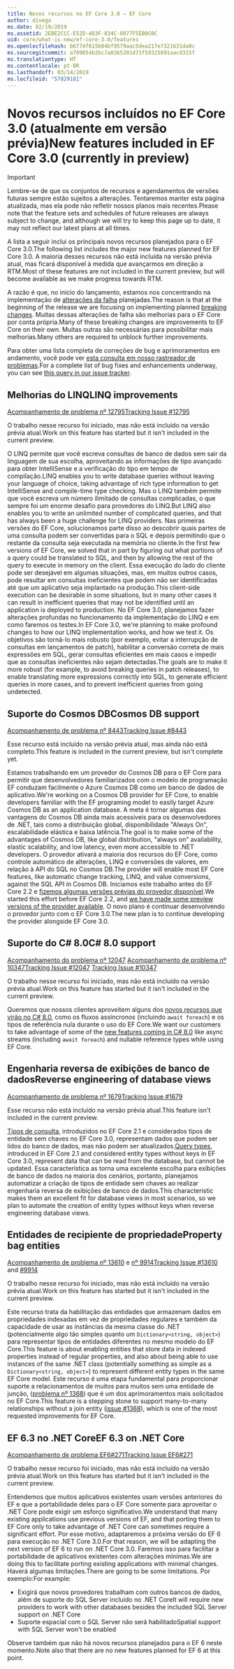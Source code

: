 ```yaml
---
title: Novos recursos no EF Core 3.0 – EF Core
author: divega
ms.date: 02/19/2019
ms.assetid: 2EBE2CCC-E52D-483F-834C-8877F5EB0C0C
uid: core/what-is-new/ef-core-3.0/features
ms.openlocfilehash: b6774f615b04bf9579aac5dea217e7321631da0c
ms.sourcegitcommit: a709054b2bc7a8365201d71f59325891aacd315f
ms.translationtype: HT
ms.contentlocale: pt-BR
ms.lasthandoff: 03/14/2019
ms.locfileid: "57829181"
---
```

# <a name="new-features-included-in-ef-core-30-currently-in-preview"></a><span data-ttu-id="438a2-102">Novos recursos incluídos no EF Core 3.0 (atualmente em versão prévia)</span><span class="sxs-lookup"><span data-stu-id="438a2-102">New features included in EF Core 3.0 (currently in preview)</span></span>

> [!IMPORTANT]
> <span data-ttu-id="438a2-103">Lembre-se de que os conjuntos de recursos e agendamentos de versões futuras sempre estão sujeitos a alterações. Tentaremos manter esta página atualizada, mas ela pode não refletir nossos planos mais recentes.</span><span class="sxs-lookup"><span data-stu-id="438a2-103">Please note that the feature sets and schedules of future releases are always subject to change, and although we will try to keep this page up to date, it may not reflect our latest plans at all times.</span></span>

<span data-ttu-id="438a2-104">A lista a seguir inclui os principais novos recursos planejados para o EF Core 3.0.</span><span class="sxs-lookup"><span data-stu-id="438a2-104">The following list includes the major new features planned for EF Core 3.0.</span></span>
<span data-ttu-id="438a2-105">A maioria desses recursos não está incluída na versão prévia atual, mas ficará disponível à medida que avançarmos em direção a RTM.</span><span class="sxs-lookup"><span data-stu-id="438a2-105">Most of these features are not included in the current preview, but will become available as we make progress towards RTM.</span></span>

<span data-ttu-id="438a2-106">A razão é que, no início do lançamento, estamos nos concentrando na implementação de [alterações da falha](xref:core/what-is-new/ef-core-3.0/breaking-changes) planejadas.</span><span class="sxs-lookup"><span data-stu-id="438a2-106">The reason is that at the beginning of the release we are focusing on implementing planned [breaking changes](xref:core/what-is-new/ef-core-3.0/breaking-changes).</span></span>
<span data-ttu-id="438a2-107">Muitas dessas alterações de falha são melhorias para o EF Core por conta própria.</span><span class="sxs-lookup"><span data-stu-id="438a2-107">Many of these breaking changes are improvements to EF Core on their own.</span></span>
<span data-ttu-id="438a2-108">Muitas outras são necessárias para possibilitar mais melhorias.</span><span class="sxs-lookup"><span data-stu-id="438a2-108">Many others are required to unblock further improvements.</span></span> 

<span data-ttu-id="438a2-109">Para obter uma lista completa de correções de bug e aprimoramentos em andamento, você pode ver [esta consulta em nosso rastreador de problemas](https://github.com/aspnet/EntityFrameworkCore/issues?q=is%3Aopen+is%3Aissue+milestone%3A3.0.0+sort%3Areactions-%2B1-desc).</span><span class="sxs-lookup"><span data-stu-id="438a2-109">For a complete list of bug fixes and enhancements underway, you can see [this query in our issue tracker](https://github.com/aspnet/EntityFrameworkCore/issues?q=is%3Aopen+is%3Aissue+milestone%3A3.0.0+sort%3Areactions-%2B1-desc).</span></span>

## <a name="linq-improvements"></a><span data-ttu-id="438a2-110">Melhorias do LINQ</span><span class="sxs-lookup"><span data-stu-id="438a2-110">LINQ improvements</span></span> 

[<span data-ttu-id="438a2-111">Acompanhamento de problema nº 12795</span><span class="sxs-lookup"><span data-stu-id="438a2-111">Tracking Issue #12795</span></span>](https://github.com/aspnet/EntityFrameworkCore/issues/12795)

<span data-ttu-id="438a2-112">O trabalho nesse recurso foi iniciado, mas não está incluído na versão prévia atual.</span><span class="sxs-lookup"><span data-stu-id="438a2-112">Work on this feature has started but it isn't included in the current preview.</span></span>

<span data-ttu-id="438a2-113">O LINQ permite que você escreva consultas de banco de dados sem sair da linguagem de sua escolha, aproveitando as informações de tipo avançado para obter IntelliSense e a verificação do tipo em tempo de compilação.</span><span class="sxs-lookup"><span data-stu-id="438a2-113">LINQ enables you to write database queries without leaving your language of choice, taking advantage of rich type information to get IntelliSense and compile-time type checking.</span></span>
<span data-ttu-id="438a2-114">Mas o LINQ também permite que você escreva um número ilimitado de consultas complicadas, o que sempre foi um enorme desafio para provedores do LINQ.</span><span class="sxs-lookup"><span data-stu-id="438a2-114">But LINQ also enables you to write an unlimited number of complicated queries, and that has always been a huge challenge for LINQ providers.</span></span>
<span data-ttu-id="438a2-115">Nas primeiras versões do EF Core, solucionamos parte disso ao descobrir quais partes de uma consulta podem ser convertidas para o SQL e depois permitindo que o restante da consulta seja executada na memória no cliente.</span><span class="sxs-lookup"><span data-stu-id="438a2-115">In the first few versions of EF Core, we solved that in part by figuring out what portions of a query could be translated to SQL, and then by allowing the rest of the query to execute in memory on the client.</span></span>
<span data-ttu-id="438a2-116">Essa execução do lado do cliente pode ser desejável em algumas situações, mas, em muitos outros casos, pode resultar em consultas ineficientes que podem não ser identificadas até que um aplicativo seja implantado na produção.</span><span class="sxs-lookup"><span data-stu-id="438a2-116">This client-side execution can be desirable in some situations, but in many other cases it can result in inefficient queries that may not be identified until an application is deployed to production.</span></span>
<span data-ttu-id="438a2-117">No EF Core 3.0, planejamos fazer alterações profundas no funcionamento da implementação do LINQ e em como faremos os testes.</span><span class="sxs-lookup"><span data-stu-id="438a2-117">In EF Core 3.0, we're planning to make profound changes to how our LINQ implementation works, and how we test it.</span></span>
<span data-ttu-id="438a2-118">Os objetivos são torná-lo mais robusto (por exemplo, evitar a interrupção de consultas em lançamentos de patch), habilitar a conversão correta de mais expressões em SQL, gerar consultas eficientes em mais casos e impedir que as consultas ineficientes não sejam detectadas.</span><span class="sxs-lookup"><span data-stu-id="438a2-118">The goals are to make it more robust (for example, to avoid breaking queries in patch releases), to enable translating more expressions correctly into SQL, to generate efficient queries in more cases, and to prevent inefficient queries from going undetected.</span></span>

## <a name="cosmos-db-support"></a><span data-ttu-id="438a2-119">Suporte do Cosmos DB</span><span class="sxs-lookup"><span data-stu-id="438a2-119">Cosmos DB support</span></span> 

[<span data-ttu-id="438a2-120">Acompanhamento de problema nº 8443</span><span class="sxs-lookup"><span data-stu-id="438a2-120">Tracking Issue #8443</span></span>](https://github.com/aspnet/EntityFrameworkCore/issues/8443)

<span data-ttu-id="438a2-121">Esse recurso está incluído na versão prévia atual, mas ainda não está completo.</span><span class="sxs-lookup"><span data-stu-id="438a2-121">This feature is included in the current preview, but isn't complete yet.</span></span> 

<span data-ttu-id="438a2-122">Estamos trabalhando em um provedor do Cosmos DB para o EF Core para permitir que desenvolvedores familiarizados com o modelo de programação EF conduzam facilmente o Azure Cosmos DB como um banco de dados de aplicativo.</span><span class="sxs-lookup"><span data-stu-id="438a2-122">We're working on a Cosmos DB provider for EF Core, to enable developers familiar with the EF programing model to easily target Azure Cosmos DB as an application database.</span></span>
<span data-ttu-id="438a2-123">A meta é tornar algumas das vantagens do Cosmos DB ainda mais acessíveis para os desenvolvedores de .NET, tais como a distribuição global, disponibilidade "Always On", escalabilidade elástica e baixa latência.</span><span class="sxs-lookup"><span data-stu-id="438a2-123">The goal is to make some of the advantages of Cosmos DB, like global distribution, "always on" availability, elastic scalability, and low latency, even more accessible to .NET developers.</span></span>
<span data-ttu-id="438a2-124">O provedor ativará a maioria dos recursos do EF Core, como controle automático de alterações, LINQ e conversões de valores, em relação à API do SQL no Cosmos DB.</span><span class="sxs-lookup"><span data-stu-id="438a2-124">The provider will enable most EF Core features, like automatic change tracking, LINQ, and value conversions, against the SQL API in Cosmos DB.</span></span>
<span data-ttu-id="438a2-125">Iniciamos este trabalho antes do EF Core 2.2 e [fizemos algumas versões prévias do provedor disponível](https://blogs.msdn.microsoft.com/dotnet/2018/10/17/announcing-entity-framework-core-2-2-preview-3/).</span><span class="sxs-lookup"><span data-stu-id="438a2-125">We started this effort before EF Core 2.2, and [we have made some preview versions of the provider available](https://blogs.msdn.microsoft.com/dotnet/2018/10/17/announcing-entity-framework-core-2-2-preview-3/).</span></span>
<span data-ttu-id="438a2-126">O novo plano é continuar desenvolvendo o provedor junto com o EF Core 3.0.</span><span class="sxs-lookup"><span data-stu-id="438a2-126">The new plan is to continue developing the provider alongside EF Core 3.0.</span></span> 

## <a name="c-80-support"></a><span data-ttu-id="438a2-127">Suporte do C# 8.0</span><span class="sxs-lookup"><span data-stu-id="438a2-127">C# 8.0 support</span></span>

<span data-ttu-id="438a2-128">[Acompanhamento do problema nº 12047](https://github.com/aspnet/EntityFrameworkCore/issues/12047)
[Acompanhamento de problema nº 10347](https://github.com/aspnet/EntityFrameworkCore/issues/10347)</span><span class="sxs-lookup"><span data-stu-id="438a2-128">[Tracking Issue #12047](https://github.com/aspnet/EntityFrameworkCore/issues/12047)
[Tracking Issue #10347](https://github.com/aspnet/EntityFrameworkCore/issues/10347)</span></span>

<span data-ttu-id="438a2-129">O trabalho nesse recurso foi iniciado, mas não está incluído na versão prévia atual.</span><span class="sxs-lookup"><span data-stu-id="438a2-129">Work on this feature has started but it isn't included in the current preview.</span></span>

<span data-ttu-id="438a2-130">Queremos que nossos clientes aproveitem alguns dos [novos recursos que virão no C# 8.0](https://blogs.msdn.microsoft.com/dotnet/2018/11/12/building-c-8-0/), como os fluxos assíncronos (incluindo `await foreach`) e os tipos de referência nula durante o uso do EF Core.</span><span class="sxs-lookup"><span data-stu-id="438a2-130">We want our customers to take advantage of some of the [new features coming in C# 8.0](https://blogs.msdn.microsoft.com/dotnet/2018/11/12/building-c-8-0/) like async streams (including `await foreach`) and nullable reference types while using EF Core.</span></span>

## <a name="reverse-engineering-of-database-views"></a><span data-ttu-id="438a2-131">Engenharia reversa de exibições de banco de dados</span><span class="sxs-lookup"><span data-stu-id="438a2-131">Reverse engineering of database views</span></span>

[<span data-ttu-id="438a2-132">Acompanhamento de problema nº 1679</span><span class="sxs-lookup"><span data-stu-id="438a2-132">Tracking Issue #1679</span></span>](https://github.com/aspnet/EntityFrameworkCore/issues/1679)

<span data-ttu-id="438a2-133">Esse recurso não está incluído na versão prévia atual.</span><span class="sxs-lookup"><span data-stu-id="438a2-133">This feature isn't included in the current preview.</span></span>

<span data-ttu-id="438a2-134">[Tipos de consulta](xref:core/modeling/query-types), introduzidos no EF Core 2.1 e considerados tipos de entidade sem chaves no EF Core 3.0, representam dados que podem ser lidos do banco de dados, mas não podem ser atualizados.</span><span class="sxs-lookup"><span data-stu-id="438a2-134">[Query types](xref:core/modeling/query-types), introduced in EF Core 2.1 and considered entity types without keys in EF Core 3.0, represent data that can be read from the database, but cannot be updated.</span></span>
<span data-ttu-id="438a2-135">Essa característica as torna uma excelente escolha para exibições de banco de dados na maioria dos cenários, portanto, planejamos automatizar a criação de tipos de entidade sem chaves ao realizar engenharia reversa de exibições de banco de dados.</span><span class="sxs-lookup"><span data-stu-id="438a2-135">This characteristic makes them an excellent fit for database views in most scenarios, so we plan to automate the creation of entity types without keys when reverse engineering database views.</span></span>

## <a name="property-bag-entities"></a><span data-ttu-id="438a2-136">Entidades de recipiente de propriedade</span><span class="sxs-lookup"><span data-stu-id="438a2-136">Property bag entities</span></span> 

<span data-ttu-id="438a2-137">[Acompanhamento de problema nº 13610](https://github.com/aspnet/EntityFrameworkCore/issues/13610) e [nº 9914](https://github.com/aspnet/EntityFrameworkCore/issues/9914)</span><span class="sxs-lookup"><span data-stu-id="438a2-137">[Tracking Issue #13610](https://github.com/aspnet/EntityFrameworkCore/issues/13610) and [#9914](https://github.com/aspnet/EntityFrameworkCore/issues/9914)</span></span>

<span data-ttu-id="438a2-138">O trabalho nesse recurso foi iniciado, mas não está incluído na versão prévia atual.</span><span class="sxs-lookup"><span data-stu-id="438a2-138">Work on this feature has started but it isn't included in the current preview.</span></span> 

<span data-ttu-id="438a2-139">Este recurso trata da habilitação das entidades que armazenam dados em propriedades indexadas em vez de propriedades regulares e também da capacidade de usar as instâncias da mesma classe do .NET (potencialmente algo tão simples quanto um `Dictionary<string, object>`) para representar tipos de entidades diferentes no mesmo modelo do EF Core.</span><span class="sxs-lookup"><span data-stu-id="438a2-139">This feature is about enabling entities that store data in indexed properties instead of regular properties, and also about being able to use instances of the same .NET class (potentially something as simple as a `Dictionary<string, object>`) to represent different entity types in the same EF Core model.</span></span>
<span data-ttu-id="438a2-140">Este recurso é uma etapa fundamental para proporcionar suporte a relacionamentos de muitos para muitos sem uma entidade de junção, ([problema nº 1368](https://github.com/aspnet/EntityFrameworkCore/issues/1368)) que é um dos aprimoramentos mais solicitados no EF Core.</span><span class="sxs-lookup"><span data-stu-id="438a2-140">This feature is a stepping stone to support many-to-many relationships without a join entity ([issue #1368](https://github.com/aspnet/EntityFrameworkCore/issues/1368)), which is one of the most requested improvements for EF Core.</span></span>

## <a name="ef-63-on-net-core"></a><span data-ttu-id="438a2-141">EF 6.3 no .NET Core</span><span class="sxs-lookup"><span data-stu-id="438a2-141">EF 6.3 on .NET Core</span></span> 

[<span data-ttu-id="438a2-142">Acompanhamento de problema EF6#271</span><span class="sxs-lookup"><span data-stu-id="438a2-142">Tracking Issue EF6#271</span></span>](https://github.com/aspnet/EntityFramework6/issues/271)

<span data-ttu-id="438a2-143">O trabalho nesse recurso foi iniciado, mas não está incluído na versão prévia atual.</span><span class="sxs-lookup"><span data-stu-id="438a2-143">Work on this feature has started but it isn't included in the current preview.</span></span> 

<span data-ttu-id="438a2-144">Entendemos que muitos aplicativos existentes usam versões anteriores do EF e que a portabilidade deles para o EF Core somente para aproveitar o .NET Core pode exigir um esforço significativo.</span><span class="sxs-lookup"><span data-stu-id="438a2-144">We understand that many existing applications use previous versions of EF, and that porting them to EF Core only to take advantage of .NET Core can sometimes require a significant effort.</span></span>
<span data-ttu-id="438a2-145">Por esse motivo, adaptaremos a próxima versão do EF 6 para execução no .NET Core 3.0.</span><span class="sxs-lookup"><span data-stu-id="438a2-145">For that reason, we will be adapting the next version of EF 6 to run on .NET Core 3.0.</span></span>
<span data-ttu-id="438a2-146">Faremos isso para facilitar a portabilidade de aplicativos existentes com alterações mínimas.</span><span class="sxs-lookup"><span data-stu-id="438a2-146">We are doing this to facilitate porting existing applications with minimal changes.</span></span>
<span data-ttu-id="438a2-147">Haverá algumas limitações.</span><span class="sxs-lookup"><span data-stu-id="438a2-147">There are going to be some limitations.</span></span> <span data-ttu-id="438a2-148">Por exemplo:</span><span class="sxs-lookup"><span data-stu-id="438a2-148">For example:</span></span>
- <span data-ttu-id="438a2-149">Exigirá que novos provedores trabalham com outros bancos de dados, além de suporte do SQL Server incluído no .NET Core</span><span class="sxs-lookup"><span data-stu-id="438a2-149">It will require new providers to work with other databases besides the included SQL Server support on .NET Core</span></span>
- <span data-ttu-id="438a2-150">Suporte espacial com o SQL Server não será habilitado</span><span class="sxs-lookup"><span data-stu-id="438a2-150">Spatial support with SQL Server won't be enabled</span></span>

<span data-ttu-id="438a2-151">Observe também que não há novos recursos planejados para o EF 6 neste momento.</span><span class="sxs-lookup"><span data-stu-id="438a2-151">Note also that there are no new features planned for EF 6 at this point.</span></span>
